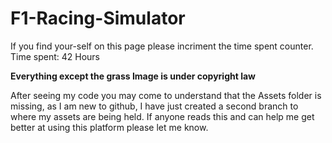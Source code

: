 # F1-Racing-Simulator


If you find your-self on this page please incriment the time spent counter.
Time spent: 42 Hours


**Everything except the grass Image is under copyright law**



After seeing my code you may come to understand that the Assets folder is missing, as I am new to github, I have just created a second branch to where my assets are being held. If anyone reads this and can help me get better at using this platform please let me know.
